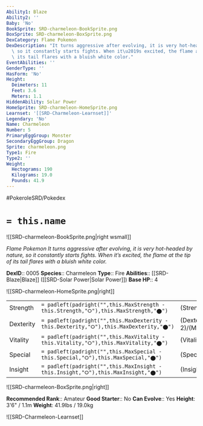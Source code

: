 ```yaml
---
Ability1: Blaze
Ability2: ''
Baby: 'No'
BookSprite: SRD-charmeleon-BookSprite.png
BoxSprite: SRD-charmeleon-BoxSprite.png
DexCategory: Flame Pokemon
DexDescription: "It turns aggressive after evolving, it is very hot-headed by nature,\
  \ so it constantly starts fights. When it\u2019s excited, the flame at the tip of\
  \ its tail flares with a bluish white color."
EventAbilities: ''
GenderType: ''
HasForm: 'No'
Height:
  Deimeters: 11
  Feet: 3.6
  Meters: 1.1
HiddenAbility: Solar Power
HomeSprite: SRD-charmeleon-HomeSprite.png
Learnset: '[[SRD-Charmeleon-Learnset]]'
Legendary: 'No'
Name: Charmeleon
Number: 5
PrimaryEggGroup: Monster
SecondaryEggGroup: Dragon
Sprite: charmeleon.png
Type1: Fire
Type2: ''
Weight:
  Hectograms: 190
  Kilograms: 19.0
  Pounds: 41.9
---
```


#PokeroleSRD/Pokedex

# `= this.name`

![[SRD-charmeleon-BookSprite.png|right wsmall]]

*Flame Pokemon*
*It turns aggressive after evolving, it is very hot-headed by nature, so it constantly starts fights. When it’s excited, the flame at the tip of its tail flares with a bluish white color.*

**DexID**:: 0005
**Species**:: Charmeleon
**Type**:: Fire
**Abilities**:: [[SRD-Blaze|Blaze]] ([[SRD-Solar Power|Solar Power]])
**Base HP**:: 4

![[SRD-charmeleon-HomeSprite.png|right]]

|           |                                                                                        |                                          |
| --------- | -------------------------------------------------------------------------------------- | ---------------------------------------- |
| Strength  | `= padleft(padright("",this.MaxStrength - this.Strength,"⭘"),this.MaxStrength,"⬤")`    | (Strength::2)/(MaxStrength::4)   |
| Dexterity | `= padleft(padright("",this.MaxDexterity - this.Dexterity,"⭘"),this.MaxDexterity,"⬤")` | (Dexterity:: 2)/(MaxDexterity::5) |
| Vitality  | `= padleft(padright("",this.MaxVitality - this.Vitality,"⭘"),this.MaxVitality,"⬤")`    | (Vitality::2)/(MaxVitality::4)   |
| Special   | `= padleft(padright("",this.MaxSpecial - this.Special,"⭘"),this.MaxSpecial,"⬤")`       | (Special::2)/(MaxSpecial::5)     |
| Insight   | `= padleft(padright("",this.MaxInsight - this.Insight,"⭘"),this.MaxInsight,"⬤")`       | (Insight::2)/(MaxInsight::4)     |

![[SRD-charmeleon-BoxSprite.png|right]]

**Recommended Rank**:: Amateur
**Good Starter**:: No
**Can Evolve**:: Yes
**Height**: 3'6" / 1.1m
**Weight**: 41.9lbs / 19.0kg

![[SRD-Charmeleon-Learnset]]